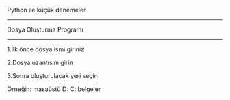 Python ile küçük denemeler
***********************
Dosya Oluşturma Programı
***********************
1.İlk önce dosya ismi giriniz

2.Dosya uzantısını girin

3.Sonra oluşturulacak yeri seçin

Örneğin:
masaüstü    D:  C:      belgeler
